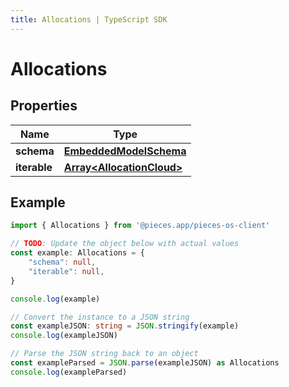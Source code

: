 ```yaml
---
title: Allocations | TypeScript SDK
---
```



# Allocations


## Properties

Name | Type
------------ | -------------
**schema** | [**EmbeddedModelSchema**](EmbeddedModelSchema)
**iterable** | [**Array&lt;AllocationCloud&gt;**](AllocationCloud)

## Example

```typescript
import { Allocations } from '@pieces.app/pieces-os-client'

// TODO: Update the object below with actual values
const example: Allocations = {
    "schema": null,
    "iterable": null,
}

console.log(example)

// Convert the instance to a JSON string
const exampleJSON: string = JSON.stringify(example)
console.log(exampleJSON)

// Parse the JSON string back to an object
const exampleParsed = JSON.parse(exampleJSON) as Allocations
console.log(exampleParsed)
```


